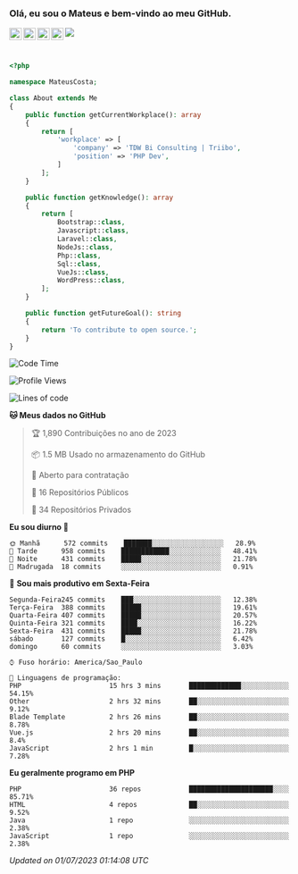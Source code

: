
### Olá, eu sou o Mateus e bem-vindo ao meu GitHub.

<a href="https://costamateus.com.br/">
  <img align="left" alt="MLC" width="22px" src="https://www.costamateus.com.br/favicon.ico" />
</a>
<a href="https://www.linkedin.com/in/costamateus6/">
  <img align="left" alt="LinkedIn Mateus" width="22px" src="https://cdn.jsdelivr.net/npm/simple-icons@v3/icons/linkedin.svg" />
</a>
<a href="https://www.instagram.com/mateuslc6/">
  <img align="left" alt="Instagram Mateus" width="22px" src="https://cdn.jsdelivr.net/npm/simple-icons@v3/icons/instagram.svg" />
</a>
<a href="https://www.facebook.com/costamateus6/">
  <img align="left" alt="Facebook Mateus" width="22px" src="https://cdn.jsdelivr.net/npm/simple-icons@3.13.0/icons/facebook.svg" />
</a>

![](https://visitor-badge.glitch.me/badge?page_id=costamateus.costamateus)

<br />

```php
<?php

namespace MateusCosta;

class About extends Me
{
    public function getCurrentWorkplace(): array
    {
        return [
            'workplace' => [
                'company' => 'TDW Bi Consulting | Triibo',
                'position' => 'PHP Dev',
            ]
        ];
    }

    public function getKnowledge(): array
    {
        return [
            Bootstrap::class,
            Javascript::class,
            Laravel::class,
            NodeJs::class,
            Php::class,
            Sql::class,
            VueJs::class,
            WordPress::class,
        ];
    }

    public function getFutureGoal(): string
    {
        return 'To contribute to open source.';
    }
}
```

<!--START_SECTION:waka-->
![Code Time](http://img.shields.io/badge/Code%20Time-1%2C425%20hrs%2025%20mins-blue)

![Profile Views](http://img.shields.io/badge/Visualizac%C3%B5es%20do%20perfil-0-blue)

![Lines of code](https://img.shields.io/badge/Desde%20o%20Hello%20World%20eu%20escrevi--2%20Million%20linhas%20de%20c%C3%B3digo-blue)

**🐱 Meus dados no GitHub** 

> 🏆 1,890 Contribuições no ano de 2023
 > 
> 📦 1.5 MB Usado no armazenamento do GitHub 
 > 
> 💼 Aberto para contratação
 > 
> 📜 16 Repositórios Públicos 
 > 
> 🔑 34 Repositórios Privados  
 > 
**Eu sou diurno 🐤** 

```text
🌞 Manhã      572 commits    ███████░░░░░░░░░░░░░░░░░░   28.9% 
🌆 Tarde      958 commits    ████████████░░░░░░░░░░░░░   48.41% 
🌃 Noite      431 commits    █████░░░░░░░░░░░░░░░░░░░░   21.78% 
🌙 Madrugada  18 commits     ░░░░░░░░░░░░░░░░░░░░░░░░░   0.91%

```
📅 **Sou mais produtivo em Sexta-Feira** 

```text
Segunda-Feira245 commits    ███░░░░░░░░░░░░░░░░░░░░░░   12.38% 
Terça-Feira  388 commits    █████░░░░░░░░░░░░░░░░░░░░   19.61% 
Quarta-Feira 407 commits    █████░░░░░░░░░░░░░░░░░░░░   20.57% 
Quinta-Feira 321 commits    ████░░░░░░░░░░░░░░░░░░░░░   16.22% 
Sexta-Feira  431 commits    █████░░░░░░░░░░░░░░░░░░░░   21.78% 
sábado       127 commits    █░░░░░░░░░░░░░░░░░░░░░░░░   6.42% 
domingo      60 commits     ░░░░░░░░░░░░░░░░░░░░░░░░░   3.03%

```


```text
⌚︎ Fuso horário: America/Sao_Paulo

💬 Linguagens de programação: 
PHP                      15 hrs 3 mins       █████████████░░░░░░░░░░░░   54.15% 
Other                    2 hrs 32 mins       ██░░░░░░░░░░░░░░░░░░░░░░░   9.12% 
Blade Template           2 hrs 26 mins       ██░░░░░░░░░░░░░░░░░░░░░░░   8.78% 
Vue.js                   2 hrs 20 mins       ██░░░░░░░░░░░░░░░░░░░░░░░   8.4% 
JavaScript               2 hrs 1 min         █░░░░░░░░░░░░░░░░░░░░░░░░   7.28%

```

**Eu geralmente programo em PHP** 

```text
PHP                      36 repos            █████████████████████░░░░   85.71% 
HTML                     4 repos             ██░░░░░░░░░░░░░░░░░░░░░░░   9.52% 
Java                     1 repo              ░░░░░░░░░░░░░░░░░░░░░░░░░   2.38% 
JavaScript               1 repo              ░░░░░░░░░░░░░░░░░░░░░░░░░   2.38%

```



 *Updated on 01/07/2023 01:14:08 UTC*
<!--END_SECTION:waka-->
